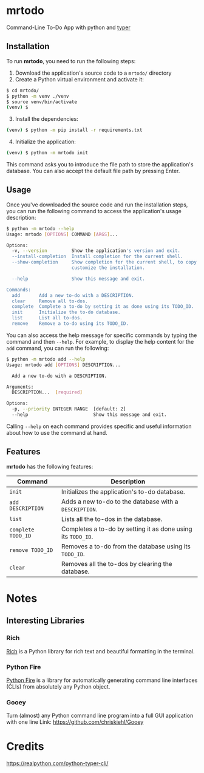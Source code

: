# mrtodo
Command-Line To-Do App with python and [typer](https://github.com/tiangolo/typer)

## Installation

To run **mrtodo**, you need to run the following steps:

1. Download the application's source code to a `mrtodo/` directory
2. Create a Python virtual environment and activate it:

```sh
$ cd mrtodo/
$ python -m venv ./venv
$ source venv/bin/activate
(venv) $
```

3. Install the dependencies:

```sh
(venv) $ python -m pip install -r requirements.txt
```

4. Initialize the application:

```sh
(venv) $ python -m mrtodo init
```

This command asks you to introduce the file path to store the application's database. You can also accept the default file path by pressing Enter.

## Usage

Once you've downloaded the source code and run the installation steps, you can run the following command to access the application's usage description:

```sh
$ python -m mrtodo --help
Usage: mrtodo [OPTIONS] COMMAND [ARGS]...

Options:
  -v, --version         Show the application's version and exit.
  --install-completion  Install completion for the current shell.
  --show-completion     Show completion for the current shell, to copy it or
                        customize the installation.

  --help                Show this message and exit.

Commands:
  add       Add a new to-do with a DESCRIPTION.
  clear     Remove all to-dos.
  complete  Complete a to-do by setting it as done using its TODO_ID.
  init      Initialize the to-do database.
  list      List all to-dos.
  remove    Remove a to-do using its TODO_ID.
```

You can also access the help message for specific commands by typing the command and then `--help`. For example, to display the help content for the `add` command, you can run the following:

```sh
$ python -m mrtodo add --help
Usage: mrtodo add [OPTIONS] DESCRIPTION...

  Add a new to-do with a DESCRIPTION.

Arguments:
  DESCRIPTION...  [required]

Options:
  -p, --priority INTEGER RANGE  [default: 2]
  --help                        Show this message and exit.
```

Calling `--help` on each command provides specific and useful information about how to use the command at hand.

## Features

**mrtodo** has the following features:

| Command            | Description                                                  |
| ------------------ | ------------------------------------------------------------ |
| `init`             | Initializes the application's to-do database.                |
| `add DESCRIPTION`  | Adds a new to-do to the database with a `DESCRIPTION`.       |
| `list`             | Lists all the to-dos in the database.                        |
| `complete TODO_ID` | Completes a to-do by setting it as done using its `TODO_ID`. |
| `remove TODO_ID`   | Removes a to-do from the database using its `TODO_ID`.       |
| `clear`            | Removes all the to-dos by clearing the database.             |


# Notes
## Interesting Libraries
### Rich
[Rich](https://github.com/Textualize/rich) is a Python library for rich text and beautiful formatting in the terminal.

### Python Fire
[Python Fire](https://github.com/google/python-fire) is a library for automatically generating command line interfaces (CLIs) from absolutely any Python object.

### Gooey
Turn (almost) any Python command line program into a full GUI application with one line
Link: https://github.com/chriskiehl/Gooey

# Credits
https://realpython.com/python-typer-cli/
